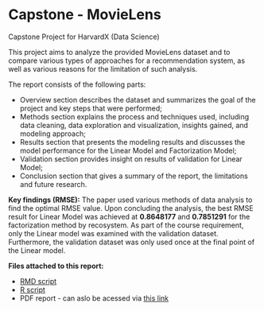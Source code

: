 # Capstone - MovieLens
Capstone Project for HarvardX (Data Science) 

This project aims to analyze the provided MovieLens dataset and to compare various types of approaches for a recommendation system, as well as various reasons for the limitation of such analysis.

The report consists of the following parts:
* Overview section describes the dataset and summarizes the goal of the project and key steps that were
performed;
* Methods section explains the process and techniques used, including data cleaning, data exploration and
visualization, insights gained, and modeling approach;
* Results section that presents the modeling results and discusses the model performance for the Linear Model
and Factorization Model;
* Validation section provides insight on results of validation for Linear Model;
* Conclusion section that gives a summary of the report, the limitations and future research.

**Key findings (RMSE):**
The paper used various methods of data analysis to find the optimal RMSE value. Upon concluding the
analysis, the best RMSE result for Linear Model was achieved at **0.8648177** and **0.7851291** for the factorization method by recosystem. As part of the course requirement, only the Linear model was examined
with the validation dataset. Furthermore, the validation dataset was only used once at the final point of the
Linear model.

**Files attached to this report:**
* [RMD script](https://github.com/klim-hb/capstone/blob/master/MovieLens.RMD)
* [R script](https://github.com/klim-hb/capstone/blob/master/MovieLens.R)
* PDF report - can aslo be acessed via [this link](http://34.76.208.154/files/Capstone/MovieLens.pdf)
